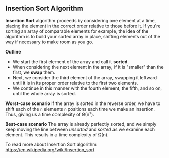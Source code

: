 ## Insertion Sort Algorithm

**Insertion Sort** algorithm proceeds by considering one element at a time, placing the element in the correct order relative to those before it. If you're sorting an array of comparable elements for example, the idea of the algorithm is to build your sorted array in place, shifting elements out of the way if necessary to make room as you go.

**Outline**
- We start the first element of the array and call it **sorted**.
- When considering the next element in the array, if it is "smaller" than the first, we **swap** them.
- Next, we consider the third element of the array, swapping it leftward until it is in its proper order relative to the first two elements.
- We continue in this manner with the fourth element, the fifth, and so on, until the whole array is sorted.

**Worst-case scenario**
If the array is sorted in the reverse order, we have to shift each of the `n` elements `n` positions each time we make an insertion. Thus, giving us a time complexity of Θ(n²).

**Best-case scenario**
The array is already perfectly sorted, and we simply keep moving the line between *unsorted* and *sorted* as we examine each element. This results in a time complexity of Ω(n).

To read more about Insertion Sort algorithm: https://en.wikipedia.org/wiki/Insertion_sort
